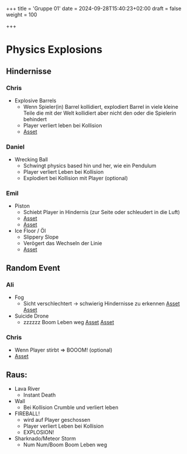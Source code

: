 +++
title = 'Gruppe 01'
date = 2024-09-28T15:40:23+02:00
draft = false
weight = 100

+++

# Physics Explosions
## Hindernisse

### Chris

- Explosive Barrels
	- Wenn Spieler(in) Barrel kollidiert, explodiert Barrel in viele kleine Teile die mit der Welt kollidiert aber nicht den oder die Spielerin behindert
	- Player verliert leben bei Kollision
	- [Asset](https://sketchfab.com/3d-models/radioactive-barrel-scifi-cylinder-72c6a3ebddbd435f895541d95266eeee)

### Daniel

- Wrecking Ball
	- Schwingt physics based hin und her, wie ein Pendulum
	- Player verliert Leben bei Kollision
	- Explodiert bei Kollision mit Player (optional)

### Emil

- Piston
	- Schiebt Player in Hindernis (zur Seite oder schleudert in die Luft)
	- [Asset](https://sketchfab.com/3d-models/animated-scissor-lift-ced5e2223ec340de9833e44de99180e6)
	- [Asset](https://sketchfab.com/3d-models/jump-pad-d903282ae1324da5ad6581ce544da592)
- Ice Floor / Öl
	- Slippery Slope
	- Verögert das Wechseln der Linie
	- [Asset](https://www.blenderkit.com/asset-gallery-detail/9fbca3a2-a45e-444f-b94b-f7123d5c8b72/)

## Random Event

### Ali

- Fog
	- Sicht verschlechtert -> schwierig Hindernisse zu erkennen
	[Asset](https://www.blenderkit.com/get-blenderkit/f7579b58-a7d0-442a-8f82-84b345b1d32b/)
	[Asset](https://sketchfab.com/3d-models/nebula-effect-1ef1813fc1e847d58d1f342ddf3ce755)
- Suicide Drone
	- zzzzzz Boom Leben weg
	[Asset](https://sketchfab.com/3d-models/drone-ce248709dea64ec1844e8dd9b614f7c0)
	[Asset](https://sketchfab.com/3d-models/dron-ad12-578364048a46431c82d937bb06833deb)

### Chris

- Wenn Player stirbt => BOOOM! (optional)
- [Asset](https://www.patreon.com/posts/godot-vfx-easy-93683992)

## Raus:
- Lava River
	- Instant Death
- Wall
	- Bei Kollision Crumble und verliert leben
- FIREBALL!
	- wird auf Player geschossen
	- Player verliert Leben bei Kollision
	- EXPLOSION!
- Sharknado/Meteor Storm
	- Num Num/Boom Boom Leben weg